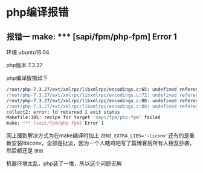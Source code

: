 # php编译报错

## 报错一	make: *** [sapi/fpm/php-fpm] Error 1

环境 ubuntu16.04

php版本 7.3.27



php编译报错如下

```sh
/root/php-7.3.27/ext/xmlrpc/libxmlrpc/encodings.c:65: undefined reference to `libiconv_open'
/root/php-7.3.27/ext/xmlrpc/libxmlrpc/encodings.c:72: undefined reference to `libiconv'
/root/php-7.3.27/ext/xmlrpc/libxmlrpc/encodings.c:88: undefined reference to `libiconv_close'
/root/php-7.3.27/ext/xmlrpc/libxmlrpc/encodings.c:88: undefined reference to `libiconv_close'
collect2: error: ld returned 1 exit status
Makefile:305: recipe for target 'sapi/fpm/php-fpm' failed
make: *** [sapi/fpm/php-fpm] Error 1
```



网上搜到解决方式为在make编译时加上 `ZEND_EXTRA_LIBS='-liconv'`还有的是重新安装libiconv，全部是扯淡，因为一个人瞎鸡吧写了篇博客后所有人相互抄袭，然后都还是 `原创` 



机器环境太乱，php装了一堆，所以这个问题无解

